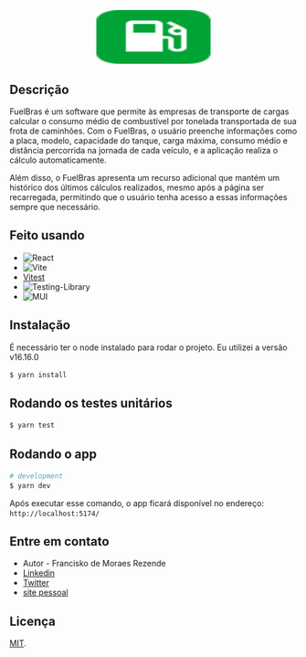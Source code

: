 <p align="center">
  <img src="public/favicon.svg" width="200"" height="94.12" alt="FuelBras" />
</p>

## Descrição

FuelBras é um software que permite às empresas de transporte de cargas calcular o consumo médio de combustível por tonelada transportada de sua frota de caminhões. Com o FuelBras, o usuário preenche informações como a placa, modelo, capacidade do tanque, carga máxima, consumo médio e distância percorrida na jornada de cada veículo, e a aplicação realiza o cálculo automaticamente.

Além disso, o FuelBras apresenta um recurso adicional que mantém um histórico dos últimos cálculos realizados, mesmo após a página ser recarregada, permitindo que o usuário tenha acesso a essas informações sempre que necessário.

## Feito usando

- ![React](https://img.shields.io/badge/react-%2320232a.svg?style=for-the-badge&logo=react&logoColor=%2361DAFB)
- ![Vite](https://img.shields.io/badge/vite-%23646CFF.svg?style=for-the-badge&logo=vite&logoColor=white)
- [Vitest](https://vitest.dev/)
- ![Testing-Library](https://img.shields.io/badge/-TestingLibrary-%23E33332?style=for-the-badge&logo=testing-library&logoColor=white)
- ![MUI](https://img.shields.io/badge/MUI-%230081CB.svg?style=for-the-badge&logo=mui&logoColor=white)

## Instalação

É necessário ter o node instalado para rodar o projeto. Eu utilizei a versão v16.16.0

```bash
$ yarn install
```

## Rodando os testes unitários

```bash
$ yarn test
```

## Rodando o app

```bash
# development
$ yarn dev
```

Após executar esse comando, o app ficará disponível no endereço: `http://localhost:5174/`

## Entre em contato

- Autor - Francisko de Moraes Rezende
- [Linkedin](https://linkedin.com/in/francisko-rezende)
- [Twitter ](https://twitter.com/francisko_r)
- [site pessoal](https://francisko/dev)

## Licença

[MIT](LICENSE).
